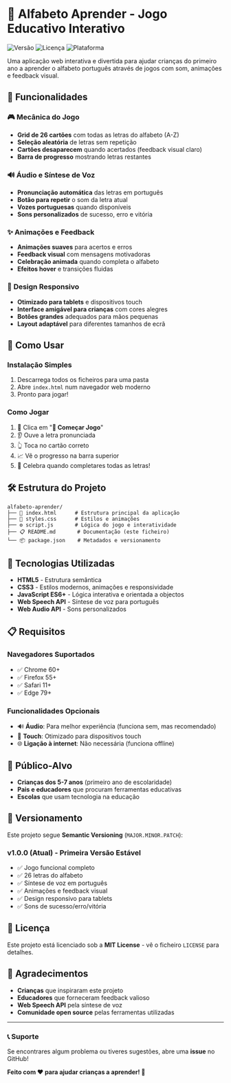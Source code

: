 # 🎯 Alfabeto Aprender - Jogo Educativo Interativo

![Versão](https://img.shields.io/badge/versão-1.0.0-blue)
![Licença](https://img.shields.io/badge/licença-MIT-green)
![Plataforma](https://img.shields.io/badge/plataforma-Web%2FTablet-orange)

Uma aplicação web interativa e divertida para ajudar crianças do primeiro ano a aprender o alfabeto português através de jogos com som, animações e feedback visual.

## 🌟 Funcionalidades

### 🎮 **Mecânica do Jogo**
- **Grid de 26 cartões** com todas as letras do alfabeto (A-Z)
- **Seleção aleatória** de letras sem repetição
- **Cartões desaparecem** quando acertados (feedback visual claro)
- **Barra de progresso** mostrando letras restantes

### 🔊 **Áudio e Síntese de Voz**
- **Pronunciação automática** das letras em português
- **Botão para repetir** o som da letra atual
- **Vozes portuguesas** quando disponíveis
- **Sons personalizados** de sucesso, erro e vitória

### ✨ **Animações e Feedback**
- **Animações suaves** para acertos e erros
- **Feedback visual** com mensagens motivadoras
- **Celebração animada** quando completa o alfabeto
- **Efeitos hover** e transições fluidas

### 📱 **Design Responsivo**
- **Otimizado para tablets** e dispositivos touch
- **Interface amigável para crianças** com cores alegres
- **Botões grandes** adequados para mãos pequenas
- **Layout adaptável** para diferentes tamanhos de ecrã

## 🚀 Como Usar

### **Instalação Simples**
1. Descarrega todos os ficheiros para uma pasta
2. Abre `index.html` num navegador web moderno
3. Pronto para jogar!

### **Como Jogar**
1. 🎯 Clica em "**🚀 Começar Jogo**"
2. 👂 Ouve a letra pronunciada
3. 👆 Toca no cartão correto
4. 📈 Vê o progresso na barra superior
5. 🎉 Celebra quando completares todas as letras!

## 🛠 Estrutura do Projeto

```
alfabeto-aprender/
├── 📄 index.html      # Estrutura principal da aplicação
├── 🎨 styles.css      # Estilos e animações
├── ⚙️ script.js       # Lógica do jogo e interatividade
├── 📋 README.md       # Documentação (este ficheiro)
└── 📦 package.json    # Metadados e versionamento
```

## 🔧 Tecnologias Utilizadas

- **HTML5** - Estrutura semântica
- **CSS3** - Estilos modernos, animações e responsividade
- **JavaScript ES6+** - Lógica interativa e orientada a objectos
- **Web Speech API** - Síntese de voz para português
- **Web Audio API** - Sons personalizados

## 📋 Requisitos

### **Navegadores Suportados**
- ✅ Chrome 60+
- ✅ Firefox 55+
- ✅ Safari 11+
- ✅ Edge 79+

### **Funcionalidades Opcionais**
- 🔊 **Áudio**: Para melhor experiência (funciona sem, mas recomendado)
- 📱 **Touch**: Otimizado para dispositivos touch
- 🌐 **Ligação à internet**: Não necessária (funciona offline)

## 🎯 Público-Alvo

- **Crianças dos 5-7 anos** (primeiro ano de escolaridade)
- **Pais e educadores** que procuram ferramentas educativas
- **Escolas** que usam tecnologia na educação

## 🔄 Versionamento

Este projeto segue **Semantic Versioning** (`MAJOR.MINOR.PATCH`):

### **v1.0.0** (Atual) - Primeira Versão Estável
- ✅ Jogo funcional completo
- ✅ 26 letras do alfabeto
- ✅ Síntese de voz em português
- ✅ Animações e feedback visual
- ✅ Design responsivo para tablets
- ✅ Sons de sucesso/erro/vitória


## 📄 Licença

Este projeto está licenciado sob a **MIT License** - vê o ficheiro `LICENSE` para detalhes.

## 🙏 Agradecimentos

- **Crianças** que inspiraram este projeto
- **Educadores** que forneceram feedback valioso
- **Web Speech API** pela síntese de voz
- **Comunidade open source** pelas ferramentas utilizadas

---

### 📞 Suporte

Se encontrares algum problema ou tiveres sugestões, abre uma **issue** no GitHub!

**Feito com ❤️ para ajudar crianças a aprender! 🌟**
